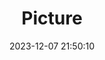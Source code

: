 ---
weight: 1
images:
- /images/edited/103.jpeg
title: Picture
date: 2023-12-07 21:50:10
tags: [luminarneo,work,ILCE7M3,37.0,person,umbrella,bench]
---